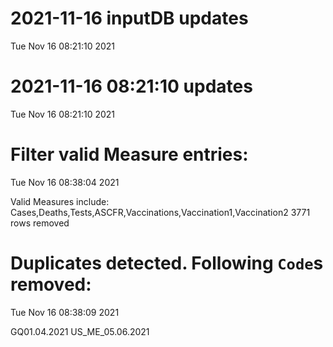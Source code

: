 
# 2021-11-16 inputDB updates 
 Tue Nov 16 08:21:10 2021 


# 2021-11-16 08:21:10 updates 
 Tue Nov 16 08:21:10 2021 


# Filter valid Measure entries: 
 Tue Nov 16 08:38:04 2021 

Valid Measures include: Cases,Deaths,Tests,ASCFR,Vaccinations,Vaccination1,Vaccination2
 3771 rows removed
# Duplicates detected. Following `Code`s removed: 
 Tue Nov 16 08:38:09 2021 

GQ01.04.2021
US_ME_05.06.2021